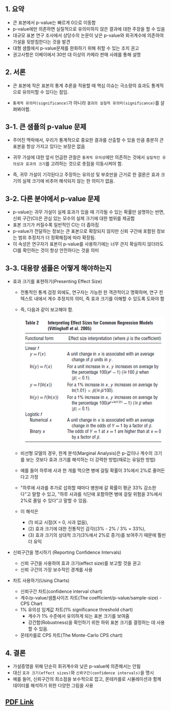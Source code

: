 


## 1. 요약
- 큰 표본에서 p-value는 빠르게 0으로 이동함
- p-value에만 의존하면 실질적으로 유의미하지 않은 결과에 대한 주장을 할 수 있음
- 대규모 표본 연구 조사에서 상당수의 논문이 낮은 p-value와 회귀계수에 의존하여 가설을 뒷받침한다는 것을 발견
- 대형 샘플에서 p-value문제를 완화하기 위해 취할 수 있는 조치 권고
- 권고사항은 이베이에서 30만 대 이상의 카메라 판매 사례를 통해 설명

## 2. 서론
- 큰 표본에 작은 표본의 통계 추론을 적용할 때 핵심 이슈는 극소량의 효과도 통계적으로 유의미할 수 있다는 점임.

- `통계적 유의미(significance)`가 아니라 `결과의 실질적 유의미(significance)`를 살펴봐야함.


## 3-1. 큰 샘플의 p-value 문제

- 주어진 맥락에서, 우리가 통계적으로 중요한 결과를 산출할 수 있을 만큼 충분히 큰 표본을 항상 가지고 있다는 보장은 없음

- 귀무 가설에 대한 앞서 언급한 관찰은 `통계적 유의성`에만 의존하는 것에서 `실질적인 유의성과 효과의 크기`를 고려하는 것으로 촛점을 이동시켜야 함.

- 즉, 귀무 가설이 기각된다고 주장하는 유의성 및 부호만을 근거로 한 결론은 효과 크기의 실제 크기에 비추어 해석되지 않는 한 의미가 없음.

## 3-2. 다른 분야에서 p-value 문제

- p-value는 귀무 가설이 실제 효과가 있을 때 기각될 수 있는 확률만 설명하는 반면, 신뢰 구간(CI)은 관심 있는 모수의 실제 크기에 대한 범위를 제공합
- 표본 크기가 커질수록 일반적인 CI는 더 좁아짐
- p-value가 전달하는 정보는 큰 표본으로 확장되지 않지만 신뢰 구간에 포함된 정보는 범위 추정치가 더 정확해짐에 따라 확장됨.
- 이 속성은 연구자가 표본이 p-value를 사용하기에는 너무 큰지 확실하지 않더라도 CI를 확인하는 것이 항상 안전하다는 것을 의미

## 3-3. 대용량 샘플은 어떻게 해야하는지

- 효과 크기를 표현하기(Presenting Effect Size)
    - 전통적인 통계 검정 외에도, 연구자는 가능한 한 객관적이고 명확하며, 연구 컨텍스트 내에서 계수 추정치의 의미, 즉 효과 크기를 이해할 수 있도록 도와야 함
    - 즉, 다음과 같이 보고해야 함.

        <img src="too_big_to_fail_table_2.png">
    
    - 비선형 모델의 경우, 한계 분석(Marginal Analysis)은 p-값이나 계수의 크기를 보는 것보다 효과 크기를 해석하는 더 강력한 방법(때로는 유일한 방법)

    - 예를 들어 하루에 사과 한 개를 먹으면 병에 걸릴 확률이 3%에서 2%로 줄어든다고 가정
    - "하루에 사과를 추가로 섭취할 때마다 병원에 갈 확률이 평균 33% 감소한다"고 말할 수 있고, "하루 사과를 식단에 포함하면 병에 걸릴 위험을 3%에서 2%로 줄일 수 있다"고 말할 수 있음.
    -  이 해석은
        - (1) 비교 시점(X = 0, 사과 없음), 
        - (2) 효과 크기에 대한 전통적인 감각((3% - 2% / 3% = 33%), 
        - (3) 효과 크기의 상대적 크기(3%에서 2%로 증가)를 보여주기 때문에 훨씬 더 유익

- 신뢰구간을 명시하기 (Reporting Confidence Intervals)
    - 신뢰 구간을 사용하여 효과 크기(effect size)를 보고할 것을 권고
    - 신뢰 구간의 가장 보수적인 경계를 사용

    

- 차트 사용하기(Using Charts)
    - 신뢰구간 차트(confidence interval chart)
    - 계수/p-value/샘플사이즈 차트(The coefficient/p-value/sample-size) - CPS Chart
    - 1% 유의성 임계값 차트(1% significance threshold chart)
        - 계수가 1% 수준에서 유의하게 되는 표본 크기를 보여줌
        - 강건함(Robustness)을 확인하기 위한 하위 표본 크기를 결정하는 데 사용할 수 있음.
    - 몬테카를로 CPS 차트(The Monte-Carlo CPS chart)


## 4. 결론

- 가설증명을 위해 단순히 회귀계수와 낮은 p-value에 의존해서는 안됨
- 대신 `효과 크기(effect sizes)`와 `신뢰구간(confidence intervals)`을 명시
- 예를 들어,  신뢰구간의 최소점을 보수적으로 잡고, 몬테카를로 시뮬레이션과 함께 데이터를 해석하기 위한 다양한 그림을 사용




## [PDF Link](https://www.researchgate.net/publication/270504262_Too_Big_to_Fail_Large_Samples_and_the_p-Value_Problem)
